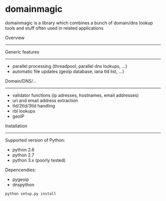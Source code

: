 domainmagic
===========

domainmagic is a library which combines a bunch of domain/dns lookup tools and stuff often used in related applications

Overview
________

Generic features
________________

- parallel processing (threadpool, parallel dns lookups, ...)
- automatic file updates (geoip database, iana tld list, ...)


Domain/DNS/...
______________

- validator functions (ip adresses, hostnames, email addresses)
- uri and email address extraction
- tld/2tld/3tld handling
- rbl lookups
- geoIP 


Installation
____________

Supported version of Python:
- python 2.6
- python 2.7
- python 3.x (poorly tested)

Depencendies:
- pygeoip
- dnspython

```
python setup.py install
```


